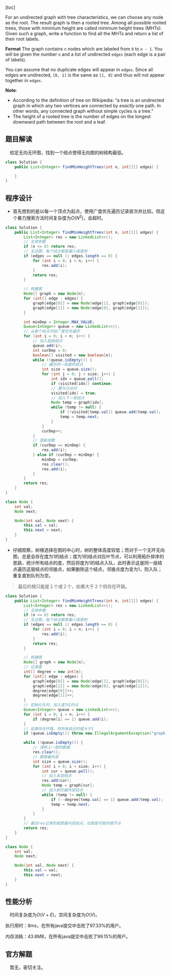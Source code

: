 [toc]

For an undirected graph with tree characteristics, we can choose any node as the root. The result graph is then a rooted tree. Among all possible rooted trees, those with minimum height are called minimum height trees (MHTs). Given such a graph, write a function to find all the MHTs and return a list of their root labels.

**Format**
The graph contains `n` nodes which are labeled from `0` to `n - 1`. You will be given the number `n` and a list of undirected `edges` (each edge is a pair of labels).

You can assume that no duplicate edges will appear in `edges`. Since all edges are undirected, `[0, 1]` is the same as `[1, 0]` and thus will not appear together in `edges`.

**Note**:

- According to the definition of tree on Wikipedia: “a tree is an undirected graph in which any two vertices are connected by *exactly* one path. In other words, any connected graph without simple cycles is a tree.”
- The height of a rooted tree is the number of edges on the longest downward path between the root and a leaf.



## 题目解读

&emsp;给定无向无环图，找到一个结点使得无向图的树结构最低。

```java
class Solution {
    public List<Integer> findMinHeightTrees(int n, int[][] edges) {

    }
}
```

## 程序设计

* 首先想到的是以每一个顶点为起点，使用广度优先遍历记录层次并比较。但这个暴力搜索方法时间复杂度为$O(N^2)$，会超时。

```java
class Solution {
    public List<Integer> findMinHeightTrees(int n, int[][] edges) {
        List<Integer> res = new LinkedList<>();
        // 无效参数
        if (n <= 0) return res;
        // 无边图，每个结点都是最小高度树
        if (edges == null || edges.length == 0) {
            for (int i = 0; i < n; i++) {
                res.add(i);
            }
            return res;
        }

        // 构建图
        Node[] graph = new Node[n];
        for (int[] edge : edges) {
            graph[edge[0]] = new Node(edge[1], graph[edge[0]]);
            graph[edge[1]] = new Node(edge[0], graph[edge[1]]);
        }

        int minDep = Integer.MAX_VALUE;
        Queue<Integer> queue = new LinkedList<>();
        // 从每个结点开始广度优先遍历
        for (int i = 0; i < n; i++) {
            // 加入起始结点
            queue.add(i);
            int curDep = 0;
            boolean[] visited = new boolean[n];
            while (!queue.isEmpty()) {
                // 遍历同一高度的结点
                int size = queue.size();
                for (int j = 0; j < size; j++) {
                    int idx = queue.poll();
                    if (visited[idx]) continue;
                    // 置为已访问
                    visited[idx] = true;
                    // 加入下一层结点
                    Node temp = graph[idx];
                    while (temp != null) {
                        if (!visited[temp.val]) queue.add(temp.val);
                        temp = temp.next;
                    }
                }
                curDep++;
            }
            // 更新层数
            if (curDep == minDep) {
                res.add(i);
            } else if (curDep < minDep) {
                minDep = curDep;
                res.clear();
                res.add(i);
            }
        }
        return res;
    }
}

class Node {
    int val;
    Node next;

    Node(int val, Node next) {
        this.val = val;
        this.next = next;
    }
}
```

* 仔细观察，树根选择在图的中心时，树的整体高度较低；而对于一个无环无向图，总是会存在度为1的结点；度为1的结点对应叶节点，可以利用拓扑排序的思路，统计所有结点的度，然后将度为1的结点入队，此时表示这是同一层结点遍历这层结点的邻接点，如果删除这个结点，邻接点度为变为1，则入队；重复直到队列为空。

> 最后的根只能是１个或２个，如果大于２个则存在环路。

```java
class Solution {
    public List<Integer> findMinHeightTrees(int n, int[][] edges) {
        List<Integer> res = new LinkedList<>();
        // 无效参数
        if (n <= 0) return res;
        // 无边图，每个结点都是最小高度树
        if (edges == null || edges.length == 0) {
            for (int i = 0; i < n; i++) {
                res.add(i);
            }
            return res;
        }

        // 构建图
        Node[] graph = new Node[n];
        // 记录度
        int[] degree = new int[n];
        for (int[] edge : edges) {
            graph[edge[0]] = new Node(edge[1], graph[edge[0]]);
            graph[edge[1]] = new Node(edge[0], graph[edge[1]]);
            degree[edge[0]]++;
            degree[edge[1]]++;
        }
        // 初始化队列，加入度为1的点
        Queue<Integer> queue = new LinkedList<>();
        for (int i = 0; i < n; i++) {
            if (degree[i] == 1) queue.add(i);
        }
        // 如果存在环路，则所有结点的度大于1
        if (queue.isEmpty()) throw new IllegalArgumentException("graph is not a DAG");

        while (!queue.isEmpty()) {
            // 清除上一层的数据
            res.clear();
            // 删掉最外层
            int size = queue.size();
            for (int i = 0; i < size; i++) {
                int cur = queue.poll();
                // 加入本层结点
                res.add(cur);
                Node temp = graph[cur];
                // 加入新的最外层结点
                while (temp != null) {
                    if (--degree[temp.val] == 1) queue.add(temp.val);
                    temp = temp.next;
                }
            }
        }
        // 最后res记录的就是最内层结点，也就是可能的根节点
        return res;
    }
}

class Node {
    int val;
    Node next;

    Node(int val, Node next) {
        this.val = val;
        this.next = next;
    }
}
```

## 性能分析

&emsp;时间复杂度为$O(V +E)$，空间复杂度为$O(V)$。

执行用时：8ms，在所有java提交中击败了97.33%的用户。

内存消耗：43.8MB，在所有java提交中击败了99.15%的用户。

## 官方解题

&emsp;暂无，密切关注。